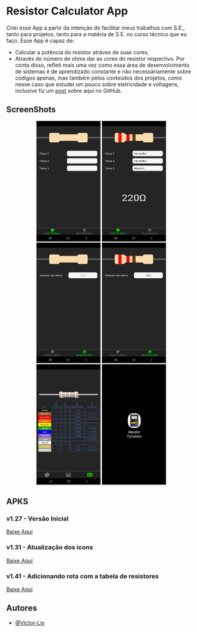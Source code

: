 # Resistor Calculator App  

Criei esse App a partir da intenção de facilitar meus trabalhos com S.E., tanto para projetos, tanto para a matéria de S.E. no curso técnico que eu faço.
Esse App é capaz de:
- Calcular a potência do resistor atráves de suas cores;
- Através do número de ohms dar as cores do resistor respectivo.
Por conta disso, refleti mais uma vez como essa área de desenvolvimento de sistemas é de aprendizado constante e não necessáriamente sobre códigos apenas, mas também pelos conteúdos dos projetos, como nesse caso que estudei um pouco sobre eletricidade e voltagens, inclusive fiz um [post](https://github.com/Victor-Lis/Entendendo-Voltagens-Arduino) sobre aqui no GitHub.

## ScreenShots 

<div align="center">
  <img alt="ColorToNum" width="170px" height="320px" src="./assets/project-images/colorToNum.jpg">
  <img alt="ColorToNumExample" width="170px" height="320px" src="./assets/project-images/colorToNum2.jpg">
</div>

<div align="center">
    <img alt="NumToColor" width="170px" height="320px" src="./assets/project-images/numToColor.jpg">
    <img alt="NumToColorExample" width="170px" height="320px" src="./assets/project-images/numToColor2.jpg">
</div>

<div align="center">
    <img alt="ModelTable" width="170px" height="320px" src="./assets/project-images/modelTable.jpg">
    <img alt="APK-View" width="170px" height="320px" src="./assets/project-images/apk-view.jpg">
</div>

## APKS 

### v1.27 - Versão Inicial
[Baixe Aqui](https://github.com/Victor-Lis/Resistor-Calculator-App/blob/master/apks/Resistor%20Calculator%20v1.27.apk)

### v1.31 - Atualização dos icons
[Baixe Aqui](https://github.com/Victor-Lis/Resistor-Calculator-App/blob/master/apks/Resistor%20Calculator%20v1.31.apk)

### v1.41 - Adicionando rota com a tabela de resistores
[Baixe Aqui](https://github.com/Victor-Lis/Resistor-Calculator-App/blob/master/apks/Resistor%20Calculator%20v1.41.apk)


## Autores
- [@Victor-Lis](https://github.com/Victor-Lis)
